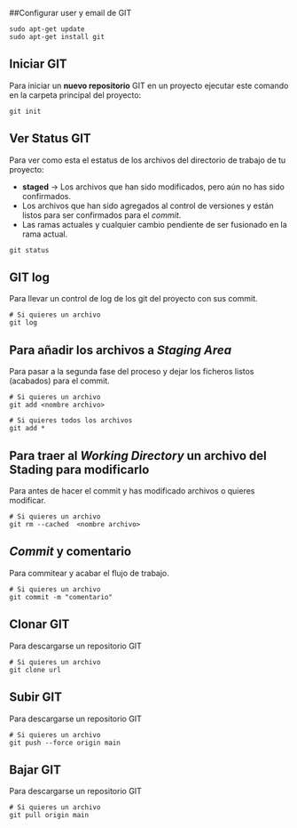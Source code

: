 ##Configurar user y email de GIT

```shell
sudo apt-get update
sudo apt-get install git
```

## Iniciar GIT
Para iniciar un **nuevo repositorio** GIT en un proyecto ejecutar este comando en la carpeta principal del proyecto:

```shell
git init
```

## Ver Status GIT
Para ver como esta el estatus de los archivos del directorio de trabajo de tu proyecto:
- **staged** -> Los archivos que han sido modificados, pero aún no has sido confirmados.
- Los archivos que han sido agregados al control de versiones y están listos para ser confirmados para el *commit*.
- Las ramas actuales y cualquier cambio pendiente de ser fusionado en la rama actual.

```shell
git status
```

## GIT log
Para llevar un control de log de los git del proyecto con sus commit.

```shell
# Si quieres un archivo
git log
```


## Para añadir los archivos a *Staging Area*
Para pasar a la segunda fase del proceso y dejar los ficheros listos (acabados) para el commit.

```shell
# Si quieres un archivo
git add <nombre archivo>

# Si quieres todos los archivos
git add *
```

## Para traer al *Working Directory* un archivo del Stading para modificarlo
Para antes de hacer el commit y has modificado archivos o quieres modificar.

```shell
# Si quieres un archivo
git rm --cached  <nombre archivo>
```

## *Commit* y comentario
Para commitear y acabar el flujo de trabajo.

```shell
# Si quieres un archivo
git commit -m "comentario"
```

## Clonar GIT
Para descargarse un repositorio GIT

```shell
# Si quieres un archivo
git clone url
```

## Subir GIT
Para descargarse un repositorio GIT

```shell
# Si quieres un archivo
git push --force origin main
```

## Bajar GIT
Para descargarse un repositorio GIT

```shell
# Si quieres un archivo
git pull origin main
```
